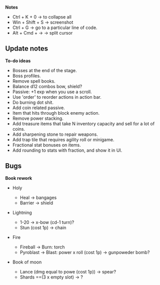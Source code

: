 **Notes**
- Ctrl + K + 0     -> to collapse all
- Win + Shift + S  -> screenshot
- Ctrl + G         -> go to a particular line of code.
- Alt + Cmd + ->   -> split cursor

**Update notes**
- 

**To-do ideas**
- Bosses at the end of the stage.
- Boss profiles.
- Remove spell books.
- Balance d12 combos bow, shield?
- Passive: +1 exp when you use a scroll.
- Use 'order' to reorder actions in action bar.
- Do burning dot shit.
- Add coin related passive.
- Item that hits through block enemy action.
- Remove power stacking.
- Add treasure items that take N inventory capacity and sell for a lot of coins.
- Add sharpening stone to repair weapons.
- Add trap tile that requires agility roll or minigame.
- Fractional stat bonuses on items.
- Add rounding to stats with fraction, and show it in UI.

**Bugs**
-

**Book rework**
- Holy 
    - Heal -> bangages
    - Barrier -> shield

- Lightning
    - 1-20 -> x-bow (cd-1 turn)?
    - Stun (cost 1p) -> chain

- Fire
    - Fireball -> Burn: torch
    - Pyroblast -> Blast: power x roll (cost 1p) -> gunpoweder bomb?

- Book of moon
    - Lance (dmg equal to powe (cost 1p)) -> spear?
    - Shards ==(3 x empty slot) -> ?